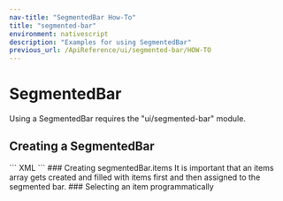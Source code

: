 ```yaml
---
nav-title: "SegmentedBar How-To"
title: "segmented-bar"
environment: nativescript
description: "Examples for using SegmentedBar"
previous_url: /ApiReference/ui/segmented-bar/HOW-TO
---
```

# SegmentedBar
Using a SegmentedBar requires the "ui/segmented-bar" module.
<snippet id='article-require-segmentedbar-module'/>
## Creating a SegmentedBar
<snippet id='article-create-segmentedbar'/>
``` XML
<SegmentedBar>
  <SegmentedBar.items>
    <SegmentedBarItem title="Item 1" />
    <SegmentedBarItem title="Item 2" />
    <SegmentedBarItem title="Item 3" />
  </SegmentedBar.items>
</SegmentedBar>
```
### Creating segmentedBar.items
It is important that an items array gets created and filled with
items first and then assigned to the segmented bar.
<snippet id='article-creating-segmentedbar-items'/>
### Selecting an item programmatically
<snippet id='artcile-selecting-item'/>
